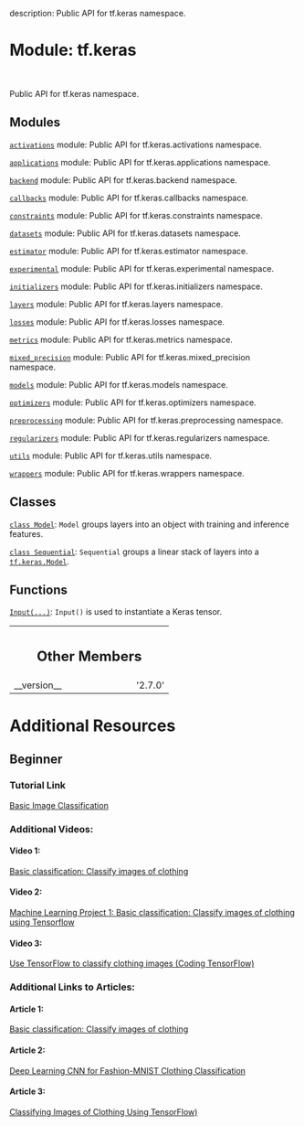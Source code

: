 description: Public API for tf.keras namespace.

<div itemscope itemtype="http://developers.google.com/ReferenceObject">
<meta itemprop="name" content="tf.keras" />
<meta itemprop="path" content="Stable" />
<meta itemprop="property" content="__version__"/>
</div>

# Module: tf.keras

<!-- Insert buttons and diff -->

<table class="tfo-notebook-buttons tfo-api nocontent" align="left">

</table>



Public API for tf.keras namespace.



## Modules

[`activations`](../tf/keras/activations.md) module: Public API for tf.keras.activations namespace.

[`applications`](../tf/keras/applications.md) module: Public API for tf.keras.applications namespace.

[`backend`](../tf/keras/backend.md) module: Public API for tf.keras.backend namespace.

[`callbacks`](../tf/keras/callbacks.md) module: Public API for tf.keras.callbacks namespace.

[`constraints`](../tf/keras/constraints.md) module: Public API for tf.keras.constraints namespace.

[`datasets`](../tf/keras/datasets.md) module: Public API for tf.keras.datasets namespace.

[`estimator`](../tf/keras/estimator.md) module: Public API for tf.keras.estimator namespace.

[`experimental`](../tf/keras/experimental.md) module: Public API for tf.keras.experimental namespace.

[`initializers`](../tf/keras/initializers.md) module: Public API for tf.keras.initializers namespace.

[`layers`](../tf/keras/layers.md) module: Public API for tf.keras.layers namespace.

[`losses`](../tf/keras/losses.md) module: Public API for tf.keras.losses namespace.

[`metrics`](../tf/keras/metrics.md) module: Public API for tf.keras.metrics namespace.

[`mixed_precision`](../tf/keras/mixed_precision.md) module: Public API for tf.keras.mixed_precision namespace.

[`models`](../tf/keras/models.md) module: Public API for tf.keras.models namespace.

[`optimizers`](../tf/keras/optimizers.md) module: Public API for tf.keras.optimizers namespace.

[`preprocessing`](../tf/keras/preprocessing.md) module: Public API for tf.keras.preprocessing namespace.

[`regularizers`](../tf/keras/regularizers.md) module: Public API for tf.keras.regularizers namespace.

[`utils`](../tf/keras/utils.md) module: Public API for tf.keras.utils namespace.

[`wrappers`](../tf/keras/wrappers.md) module: Public API for tf.keras.wrappers namespace.

## Classes

[`class Model`](../tf/keras/Model.md): `Model` groups layers into an object with training and inference features.

[`class Sequential`](../tf/keras/Sequential.md): `Sequential` groups a linear stack of layers into a <a href="../tf/keras/Model.md"><code>tf.keras.Model</code></a>.

## Functions

[`Input(...)`](../tf/keras/Input.md): `Input()` is used to instantiate a Keras tensor.



<!-- Tabular view -->
 <table class="responsive fixed orange">
<colgroup><col width="214px"><col></colgroup>
<tr><th colspan="2"><h2 class="add-link">Other Members</h2></th></tr>

<tr>
<td>
__version__<a id="__version__"></a>
</td>
<td>
'2.7.0'
</td>
</tr>
</table>




<h1>Additional Resources</h1>

<h2>Beginner</h2>

<div>
<h3>Tutorial Link</h3>
<div class="content">
  <p><a href="https://www.tensorflow.org/tutorials/keras/classification">Basic Image Classification</a></p>
</div>

<h3>Additional Videos:</h3>
<h4>Video 1:</h4>
<div class="content">
  <p><a href="https://www.youtube.com/watch?v=mu_ujwcABhw">Basic classification: Classify images of clothing</a></p>
</div>
<h4>Video 2:</h4>
<div class="content">
  <p><a href="https://www.youtube.com/watch?v=we7bo-eu6AY">Machine Learning Project 1: Basic classification: Classify images of clothing using Tensorflow</a></p>
</div>
<h4>Video 3:</h4>
<div class="content">
  <p><a href="https://www.youtube.com/watch?v=FiNglI1wRNk">Use TensorFlow to classify clothing images 
  (Coding TensorFlow)</a></p>
</div>


<h3>Additional Links to Articles:</h3>
<h4>Article 1:</h4>
<div class="content">
  <p><a href="https://segmentfault.com/a/1190000040410670">Basic classification: Classify images of clothing</a></p>
</div>
<h4>Article 2:</h4>
<div class="content">
  <p><a href="https://machinelearningmastery.com/how-to-develop-a-cnn-from-scratch-for-fashion-mnist-clothing-classification/">Deep Learning CNN for Fashion-MNIST Clothing Classification</a></p>
</div>
<h4>Article 3:</h4>
<div class="content">
  <p><a href="https://medium.com/analytics-vidhya/classifying-images-of-clothing-using-tensorflow-39ec3c1cb8b7">Classifying Images of Clothing Using TensorFlow)</a></p>
</div>




</div>